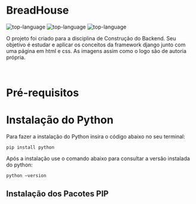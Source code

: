 <h1 align="left">BreadHouse</h1>

<p align="left" display="inline-block">

<img src="https://img.shields.io/badge/Python-000000?style=for-the-badge&logo=python&logoColor=green"  alt="top-language"/>
<img src="https://img.shields.io/badge/Django-000000?style=for-the-badge&logo=django&logoColor=green" alt="top-language"/>
<img src="https://img.shields.io/badge/HTML-000000?style=for-the-badge&logo=html5&logoColor=green" alt="top-language"/>
</p>
<p>O projeto foi criado para a disciplina de Construção do Backend. Seu objetivo é estudar e aplicar os conceitos da framework django junto com uma página em html e css. As imagens  assim como o logo são de autoria própria.</p>
<br> 
        
 <h1 align="left">Pré-requisitos</h1>

<h1 align="left">Instalação do Python</h1> 

Para fazer a instalação do Python insira o código abaixo no seu terminal: 

<code>pip install python</code>

Após a instalação use o comando abaixo para consultar a versão instalada do python:  

<code>python –version</code></p>

<h2 align="left">Instalação dos Pacotes PIP</h2>

